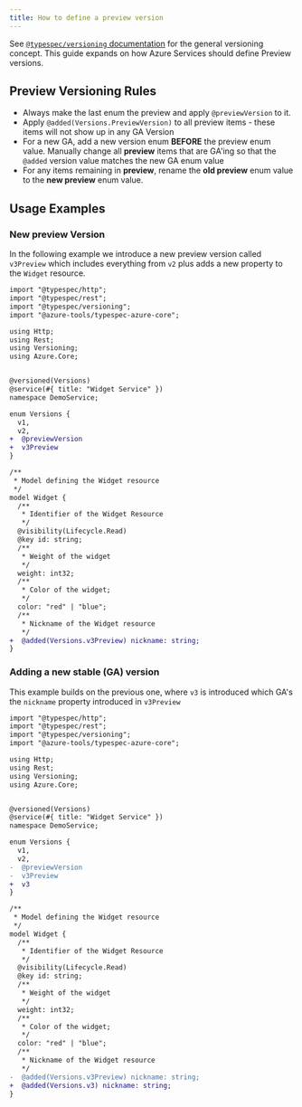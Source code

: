 ```yaml
---
title: How to define a preview version
---
```


See [`@typespec/versioning` documentation](https://typespec.io/docs/libraries/versioning/guide) for the general versioning concept. This guide expands on how Azure Services should define Preview versions.

## Preview Versioning Rules

- Always make the last enum the preview and apply `@previewVersion` to it.
- Apply `@added(Versions.PreviewVersion)` to all preview items - these items will not show up in any GA Version
- For a new GA, add a new version enum **BEFORE** the preview enum value. Manually change all **preview** items that are GA'ing so that the `@added` version value matches the new GA enum value
- For any items remaining in **preview**, rename the **old preview** enum value to the **new preview** enum value.

## Usage Examples

### New preview Version

In the following example we introduce a new preview version called `v3Preview` which includes everything from `v2` plus adds a new property to the `Widget` resource.

```diff lang=tsp
import "@typespec/http";
import "@typespec/rest";
import "@typespec/versioning";
import "@azure-tools/typespec-azure-core";

using Http;
using Rest;
using Versioning;
using Azure.Core;


@versioned(Versions)
@service(#{ title: "Widget Service" })
namespace DemoService;

enum Versions {
  v1,
  v2,
+  @previewVersion
+  v3Preview
}

/**
 * Model defining the Widget resource
 */
model Widget {
  /**
   * Identifier of the Widget Resource
   */
  @visibility(Lifecycle.Read)
  @key id: string;
  /**
   * Weight of the widget
   */
  weight: int32;
  /**
   * Color of the widget;
   */
  color: "red" | "blue";
  /**
   * Nickname of the Widget resource
   */
+  @added(Versions.v3Preview) nickname: string;
}
```

### Adding a new stable (GA) version

This example builds on the previous one, where `v3` is introduced which GA's the `nickname` property introduced in `v3Preview`

```diff lang=tsp
import "@typespec/http";
import "@typespec/rest";
import "@typespec/versioning";
import "@azure-tools/typespec-azure-core";

using Http;
using Rest;
using Versioning;
using Azure.Core;


@versioned(Versions)
@service(#{ title: "Widget Service" })
namespace DemoService;

enum Versions {
  v1,
  v2,
-  @previewVersion
-  v3Preview
+  v3
}

/**
 * Model defining the Widget resource
 */
model Widget {
  /**
   * Identifier of the Widget Resource
   */
  @visibility(Lifecycle.Read)
  @key id: string;
  /**
   * Weight of the widget
   */
  weight: int32;
  /**
   * Color of the widget;
   */
  color: "red" | "blue";
  /**
   * Nickname of the Widget resource
   */
-  @added(Versions.v3Preview) nickname: string;
+  @added(Versions.v3) nickname: string;
}
```
